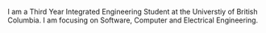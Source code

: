 

<!---
alexm35644/alexm35644 is a ✨ special ✨ repository because its `README.md` (this file) appears on your GitHub profile.
You can click the Preview link to take a look at your changes.
--->

I am a Third Year Integrated Engineering Student at the Universtiy of British Columbia. I am focusing on Software, Computer and Electrical Engineering. 
